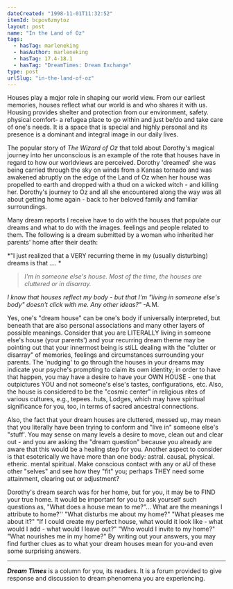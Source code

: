 ```yaml
---
dateCreated: "1998-11-01T11:32:52"
itemId: bcpov6zmytoz
layout: post
name: "In the Land of Oz"
tags:
  - hasTag: marleneking
  - hasAuthor: marleneking
  - hasTag: 17.4-18.1
  - hasTag: "DreamTimes: Dream Exchange"
type: post
urlSlug: "in-the-land-of-oz"
---
```


Houses play a mqjor role in shaping our world view. From our earliest memories, houses reflect what our world is and who shares it with us. Housing provides shelter and protection from our environment, safety. physical comfort- a refugea place to go within and just be/do and take care of one's needs. It is a space that is special and highly personal and its presence is a dominant and integral image in our daily lives. 

The popular story of *The Wizard of Oz* that told about Dorothy's magical journey into her unconscious is an example of the rote that houses have in regard to how our worldviews are perceived. Dorothy 'dreamed' she was being carried through the sky on winds from a Kansas tornado and was awakened abruptly on the edge of the Land of Oz when her house was propelled to earth and dropped with a thud on a wicked witch - and killing her. Dorothy's journey to Oz and all she encountered along the way was all about getting home again - back to her beloved family and familiar surroundings. 

Many dream reports I receive have to do with the houses that populate our dreams and what to do with the images. feelings and people related to them. The following is a dream submitted by a woman who inherited her parents' home after their death: 

*"I just realized that a VERY recurring theme in my (usually disturbing) dreams is that .... *

> *I'm in someone else's house. Most of the time, the houses are cluttered or in disarray.*

*I know that houses reflect my body - but that I'm "living in someone else's body" doesn't click with me. Any other ideas?"* -A.M. 

Yes, one's "dream house" can be one's body if universally interpreted, but beneath that are also personal associations and many other layers of possible meanings. Consider that you are LITERALLY living in someone else's house (your parents') and your recurring dream theme may be pointing out that your innermost being is stiLL dealing with the "clutter or disarray" of memories, feelings and circumstances surrounding your parents. The 'nudging' to go through the houses in your dreams may indicate your psyche's prompting to claim its own identity; in order to have that happen, you may have a desire to have your OWN HOUSE - one that outpictures YOU and not someone's else's tastes, configurations, etc. Also, the house is considered to be the "cosmic center" in religious rites of various cultures, e.g., tepees. huts, Lodges, which may have spiritual significance for you, too, in terms of sacred ancestral connections. 

Also, the fact that your dream houses are cluttered, messed up, may mean that you literally have been trying to conform and "live in" someone else's "stuff'. You may sense on many levels a desire to move, clean out and clear out - and you are asking the "dream question" because you already are aware that this would be a healing step for you. Another aspect to consider is that esoterically we have more than one body: astral. causaL physical. etheric. mental spiritual. Make conscious contact with any or aU of these other "selves" and see how they "fit" you; perhaps THEY need some attainment, clearing out or adjustment? 

Dorothy's dream search was for her home, but for you, it may be to FIND your true home. It would be important for you to ask yourself such questions as, "What does a house mean to me?"... What are the meanings I attribute to home?'' "What disturbs me about my home?" "What pleases me about it?" "If I could create my perfect house, what would it look like - what would I add - what would I leave out?" "Who would I invite to my home?" "What nourishes me in my home?" By writing out your answers, you may find further clues as to what your dream houses mean for you-and even some surprising answers. 

<hr>

***Dream Times*** is a column for you, its readers. It is a forum provided to give response and discussion to dream phenomena you are experiencing. 
